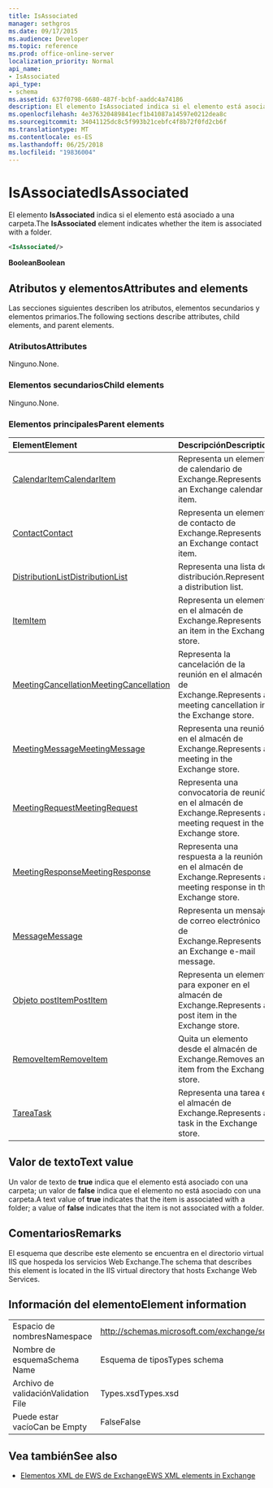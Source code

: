 ```yaml
---
title: IsAssociated
manager: sethgros
ms.date: 09/17/2015
ms.audience: Developer
ms.topic: reference
ms.prod: office-online-server
localization_priority: Normal
api_name:
- IsAssociated
api_type:
- schema
ms.assetid: 637f0798-6680-487f-bcbf-aaddc4a74186
description: El elemento IsAssociated indica si el elemento está asociado a una carpeta.
ms.openlocfilehash: 4e376320489841ecf1b41087a14597e0212dea8c
ms.sourcegitcommit: 34041125dc8c5f993b21cebfc4f8b72f0fd2cb6f
ms.translationtype: MT
ms.contentlocale: es-ES
ms.lasthandoff: 06/25/2018
ms.locfileid: "19836004"
---
```

# <a name="isassociated"></a><span data-ttu-id="2806c-103">IsAssociated</span><span class="sxs-lookup"><span data-stu-id="2806c-103">IsAssociated</span></span>

<span data-ttu-id="2806c-104">El elemento **IsAssociated** indica si el elemento está asociado a una carpeta.</span><span class="sxs-lookup"><span data-stu-id="2806c-104">The **IsAssociated** element indicates whether the item is associated with a folder.</span></span> 
  
```XML
<IsAssociated/>
```

 <span data-ttu-id="2806c-105">**Boolean**</span><span class="sxs-lookup"><span data-stu-id="2806c-105">**Boolean**</span></span>
## <a name="attributes-and-elements"></a><span data-ttu-id="2806c-106">Atributos y elementos</span><span class="sxs-lookup"><span data-stu-id="2806c-106">Attributes and elements</span></span>

<span data-ttu-id="2806c-107">Las secciones siguientes describen los atributos, elementos secundarios y elementos primarios.</span><span class="sxs-lookup"><span data-stu-id="2806c-107">The following sections describe attributes, child elements, and parent elements.</span></span>
  
### <a name="attributes"></a><span data-ttu-id="2806c-108">Atributos</span><span class="sxs-lookup"><span data-stu-id="2806c-108">Attributes</span></span>

<span data-ttu-id="2806c-109">Ninguno.</span><span class="sxs-lookup"><span data-stu-id="2806c-109">None.</span></span>
  
### <a name="child-elements"></a><span data-ttu-id="2806c-110">Elementos secundarios</span><span class="sxs-lookup"><span data-stu-id="2806c-110">Child elements</span></span>

<span data-ttu-id="2806c-111">Ninguno.</span><span class="sxs-lookup"><span data-stu-id="2806c-111">None.</span></span>
  
### <a name="parent-elements"></a><span data-ttu-id="2806c-112">Elementos principales</span><span class="sxs-lookup"><span data-stu-id="2806c-112">Parent elements</span></span>

|<span data-ttu-id="2806c-113">**Element**</span><span class="sxs-lookup"><span data-stu-id="2806c-113">**Element**</span></span>|<span data-ttu-id="2806c-114">**Descripción**</span><span class="sxs-lookup"><span data-stu-id="2806c-114">**Description**</span></span>|
|:-----|:-----|
|[<span data-ttu-id="2806c-115">CalendarItem</span><span class="sxs-lookup"><span data-stu-id="2806c-115">CalendarItem</span></span>](calendaritem.md) <br/> |<span data-ttu-id="2806c-116">Representa un elemento de calendario de Exchange.</span><span class="sxs-lookup"><span data-stu-id="2806c-116">Represents an Exchange calendar item.</span></span>  <br/> |
|[<span data-ttu-id="2806c-117">Contact</span><span class="sxs-lookup"><span data-stu-id="2806c-117">Contact</span></span>](contact.md) <br/> |<span data-ttu-id="2806c-118">Representa un elemento de contacto de Exchange.</span><span class="sxs-lookup"><span data-stu-id="2806c-118">Represents an Exchange contact item.</span></span>  <br/> |
|[<span data-ttu-id="2806c-119">DistributionList</span><span class="sxs-lookup"><span data-stu-id="2806c-119">DistributionList</span></span>](distributionlist.md) <br/> |<span data-ttu-id="2806c-120">Representa una lista de distribución.</span><span class="sxs-lookup"><span data-stu-id="2806c-120">Represents a distribution list.</span></span>  <br/> |
|[<span data-ttu-id="2806c-121">Item</span><span class="sxs-lookup"><span data-stu-id="2806c-121">Item</span></span>](item.md) <br/> |<span data-ttu-id="2806c-122">Representa un elemento en el almacén de Exchange.</span><span class="sxs-lookup"><span data-stu-id="2806c-122">Represents an item in the Exchange store.</span></span>  <br/> |
|[<span data-ttu-id="2806c-123">MeetingCancellation</span><span class="sxs-lookup"><span data-stu-id="2806c-123">MeetingCancellation</span></span>](meetingcancellation.md) <br/> |<span data-ttu-id="2806c-124">Representa la cancelación de la reunión en el almacén de Exchange.</span><span class="sxs-lookup"><span data-stu-id="2806c-124">Represents a meeting cancellation in the Exchange store.</span></span>  <br/> |
|[<span data-ttu-id="2806c-125">MeetingMessage</span><span class="sxs-lookup"><span data-stu-id="2806c-125">MeetingMessage</span></span>](meetingmessage.md) <br/> |<span data-ttu-id="2806c-126">Representa una reunión en el almacén de Exchange.</span><span class="sxs-lookup"><span data-stu-id="2806c-126">Represents a meeting in the Exchange store.</span></span>  <br/> |
|[<span data-ttu-id="2806c-127">MeetingRequest</span><span class="sxs-lookup"><span data-stu-id="2806c-127">MeetingRequest</span></span>](meetingrequest.md) <br/> |<span data-ttu-id="2806c-128">Representa una convocatoria de reunión en el almacén de Exchange.</span><span class="sxs-lookup"><span data-stu-id="2806c-128">Represents a meeting request in the Exchange store.</span></span>  <br/> |
|[<span data-ttu-id="2806c-129">MeetingResponse</span><span class="sxs-lookup"><span data-stu-id="2806c-129">MeetingResponse</span></span>](meetingresponse.md) <br/> |<span data-ttu-id="2806c-130">Representa una respuesta a la reunión en el almacén de Exchange.</span><span class="sxs-lookup"><span data-stu-id="2806c-130">Represents a meeting response in the Exchange store.</span></span>  <br/> |
|[<span data-ttu-id="2806c-131">Message</span><span class="sxs-lookup"><span data-stu-id="2806c-131">Message</span></span>](message-ex15websvcsotherref.md) <br/> |<span data-ttu-id="2806c-132">Representa un mensaje de correo electrónico de Exchange.</span><span class="sxs-lookup"><span data-stu-id="2806c-132">Represents an Exchange e-mail message.</span></span>  <br/> |
|[<span data-ttu-id="2806c-133">Objeto postItem</span><span class="sxs-lookup"><span data-stu-id="2806c-133">PostItem</span></span>](postitem.md) <br/> |<span data-ttu-id="2806c-134">Representa un elemento para exponer en el almacén de Exchange.</span><span class="sxs-lookup"><span data-stu-id="2806c-134">Represents a post item in the Exchange store.</span></span>  <br/> |
|[<span data-ttu-id="2806c-135">RemoveItem</span><span class="sxs-lookup"><span data-stu-id="2806c-135">RemoveItem</span></span>](removeitem.md) <br/> |<span data-ttu-id="2806c-136">Quita un elemento desde el almacén de Exchange.</span><span class="sxs-lookup"><span data-stu-id="2806c-136">Removes an item from the Exchange store.</span></span>  <br/> |
|[<span data-ttu-id="2806c-137">Tarea</span><span class="sxs-lookup"><span data-stu-id="2806c-137">Task</span></span>](task.md) <br/> |<span data-ttu-id="2806c-138">Representa una tarea en el almacén de Exchange.</span><span class="sxs-lookup"><span data-stu-id="2806c-138">Represents a task in the Exchange store.</span></span>  <br/> |
   
## <a name="text-value"></a><span data-ttu-id="2806c-139">Valor de texto</span><span class="sxs-lookup"><span data-stu-id="2806c-139">Text value</span></span>

<span data-ttu-id="2806c-140">Un valor de texto de **true** indica que el elemento está asociado con una carpeta; un valor de **false** indica que el elemento no está asociado con una carpeta.</span><span class="sxs-lookup"><span data-stu-id="2806c-140">A text value of **true** indicates that the item is associated with a folder; a value of **false** indicates that the item is not associated with a folder.</span></span> 
  
## <a name="remarks"></a><span data-ttu-id="2806c-141">Comentarios</span><span class="sxs-lookup"><span data-stu-id="2806c-141">Remarks</span></span>

<span data-ttu-id="2806c-142">El esquema que describe este elemento se encuentra en el directorio virtual IIS que hospeda los servicios Web Exchange.</span><span class="sxs-lookup"><span data-stu-id="2806c-142">The schema that describes this element is located in the IIS virtual directory that hosts Exchange Web Services.</span></span>
  
## <a name="element-information"></a><span data-ttu-id="2806c-143">Información del elemento</span><span class="sxs-lookup"><span data-stu-id="2806c-143">Element information</span></span>

|||
|:-----|:-----|
|<span data-ttu-id="2806c-144">Espacio de nombres</span><span class="sxs-lookup"><span data-stu-id="2806c-144">Namespace</span></span>  <br/> |http://schemas.microsoft.com/exchange/services/2006/types  <br/> |
|<span data-ttu-id="2806c-145">Nombre de esquema</span><span class="sxs-lookup"><span data-stu-id="2806c-145">Schema Name</span></span>  <br/> |<span data-ttu-id="2806c-146">Esquema de tipos</span><span class="sxs-lookup"><span data-stu-id="2806c-146">Types schema</span></span>  <br/> |
|<span data-ttu-id="2806c-147">Archivo de validación</span><span class="sxs-lookup"><span data-stu-id="2806c-147">Validation File</span></span>  <br/> |<span data-ttu-id="2806c-148">Types.xsd</span><span class="sxs-lookup"><span data-stu-id="2806c-148">Types.xsd</span></span>  <br/> |
|<span data-ttu-id="2806c-149">Puede estar vacío</span><span class="sxs-lookup"><span data-stu-id="2806c-149">Can be Empty</span></span>  <br/> |<span data-ttu-id="2806c-150">False</span><span class="sxs-lookup"><span data-stu-id="2806c-150">False</span></span>  <br/> |
   
## <a name="see-also"></a><span data-ttu-id="2806c-151">Vea también</span><span class="sxs-lookup"><span data-stu-id="2806c-151">See also</span></span>



- [<span data-ttu-id="2806c-152">Elementos XML de EWS de Exchange</span><span class="sxs-lookup"><span data-stu-id="2806c-152">EWS XML elements in Exchange</span></span>](ews-xml-elements-in-exchange.md)

